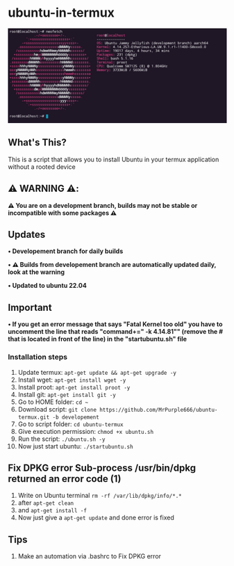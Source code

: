# ubuntu-in-termux

![Neofetch](https://github.com/MrPurple666/ubuntu-termux/blob/developement/images/22.04.png)

## What's This?

This is a script that allows you to install Ubuntu in your termux application without a rooted device

## ⚠️ WARNING ⚠️:
**⚠️ You are on a development branch, builds may not be stable or incompatible with some packages ⚠️**

## Updates

**• Developement branch for daily builds**

**• ⚠️ Builds from developement branch are automatically updated daily, look at the warning**

**• Updated to ubuntu 22.04**

## Important

**• If you get an error message that says "Fatal Kernel too old" you have to uncomment the line that reads "command+=" -k 4.14.81"" (remove the # that is located in front of the line) in the "startubuntu.sh" file**

### Installation steps

1. Update termux: `apt-get update && apt-get upgrade -y`
2. Install wget: `apt-get install wget -y`
3. Install proot: `apt-get install proot -y`
4. Install git: `apt-get install git -y`
5. Go to HOME folder: `cd ~`
6. Download script: `git clone https://github.com/MrPurple666/ubuntu-termux.git -b developement`
7. Go to script folder: `cd ubuntu-termux`
8. Give execution permission: `chmod +x ubuntu.sh`
9. Run the script: `./ubuntu.sh -y`
10. Now just start ubuntu: `./startubuntu.sh`

## Fix DPKG error **Sub-process /usr/bin/dpkg returned an error code (1)**

1. Write on Ubuntu terminal `rm -rf /var/lib/dpkg/info/*.*`
2. after `apt-get clean`
3. and `apt-get install -f`
4. Now just give a `apt-get update` and done error is fixed

## Tips
1. Make an automation via .bashrc to Fix DPKG error
